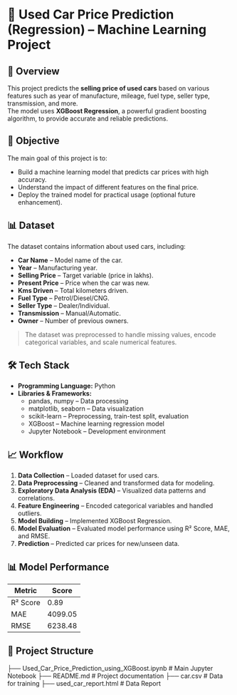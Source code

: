 # 🚗 Used Car Price Prediction (Regression) – Machine Learning Project

## 📌 Overview
This project predicts the **selling price of used cars** based on various features such as year of manufacture, mileage, fuel type, seller type, transmission, and more.  
The model uses **XGBoost Regression**, a powerful gradient boosting algorithm, to provide accurate and reliable predictions.

## 🎯 Objective
The main goal of this project is to:
- Build a machine learning model that predicts car prices with high accuracy.
- Understand the impact of different features on the final price.
- Deploy the trained model for practical usage (optional future enhancement).

## 📊 Dataset
The dataset contains information about used cars, including:
- **Car Name** – Model name of the car.
- **Year** – Manufacturing year.
- **Selling Price** – Target variable (price in lakhs).
- **Present Price** – Price when the car was new.
- **Kms Driven** – Total kilometers driven.
- **Fuel Type** – Petrol/Diesel/CNG.
- **Seller Type** – Dealer/Individual.
- **Transmission** – Manual/Automatic.
- **Owner** – Number of previous owners.

> The dataset was preprocessed to handle missing values, encode categorical variables, and scale numerical features.

## 🛠 Tech Stack
- **Programming Language:** Python
- **Libraries & Frameworks:**
  - pandas, numpy – Data processing
  - matplotlib, seaborn – Data visualization
  - scikit-learn – Preprocessing, train-test split, evaluation
  - XGBoost – Machine learning regression model
  - Jupyter Notebook – Development environment

## 📈 Workflow
1. **Data Collection** – Loaded dataset for used cars.
2. **Data Preprocessing** – Cleaned and transformed data for modeling.
3. **Exploratory Data Analysis (EDA)** – Visualized data patterns and correlations.
4. **Feature Engineering** – Encoded categorical variables and handled outliers.
5. **Model Building** – Implemented XGBoost Regression.
6. **Model Evaluation** – Evaluated model performance using R² Score, MAE, and RMSE.
7. **Prediction** – Predicted car prices for new/unseen data.

## 📊 Model Performance
| Metric      | Score |
|-------------|-------|
| R² Score    | 0.89  |
| MAE         | 4099.05 |
| RMSE        | 6238.48  |

## 📂 Project Structure
├── Used_Car_Price_Prediction_using_XGBoost.ipynb # Main Jupyter Notebook
├── README.md # Project documentation
├── car.csv # Data for training
├── used_car_report.html # Data Report
